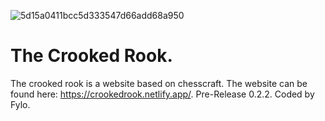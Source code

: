 ![5d15a0411bcc5d333547d66add68a950](https://user-images.githubusercontent.com/127014852/226170418-33093beb-5a82-4fed-9884-8128137fd9de.png)

# The Crooked Rook.
The crooked rook is a website based on chesscraft.
The website can be found here: https://crookedrook.netlify.app/. Pre-Release 0.2.2.
Coded by Fylo.
